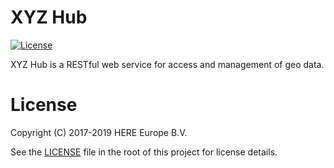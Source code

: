 # XYZ Hub

[![License](https://img.shields.io/badge/License-Apache%202.0-blue.svg)](https://opensource.org/licenses/Apache-2.0)


XYZ Hub is a RESTful web service for access and management of geo data.

# License

Copyright (C) 2017-2019 HERE Europe B.V.

See the [LICENSE](./LICENSE) file in the root of this project for license details.

